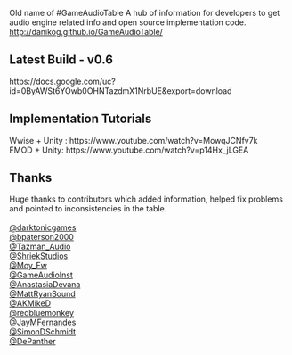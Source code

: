Old name of #GameAudioTable
A hub of information for developers to get audio engine related info and open source implementation code.
<br>
http://danikog.github.io/GameAudioTable/
<h2>Latest Build - v0.6</h2>
https://docs.google.com/uc?id=0ByAWSt6YOwb0OHNTazdmX1NrbUE&export=download
<br>
<h2> Implementation Tutorials</h2>
Wwise + Unity : https://www.youtube.com/watch?v=MowqJCNfv7k
<br>
FMOD + Unity: https://www.youtube.com/watch?v=p14Hx_jLGEA
<br>

<h2>Thanks</h2>
Huge thanks to contributors which added information, helped fix problems and pointed to inconsistencies in the table.
<br>
<br>
<a href="https://twitter.com/darktonicgames" target="_blank"> @darktonicgames </a> 
<br>
<a href="https://twitter.com/bpaterson2000" target="_blank"> @bpaterson2000 </a> 
<br>
<a href="https://twitter.com/Tazman_Audio" target="_blank"> @Tazman_Audio </a> 
<br>
<a href="https://twitter.com/ShriekStudios" target="_blank">@ShriekStudios </a> 
<br>
<a href="https://twitter.com/Moy_Fw" target="_blank"> @Moy_Fw</a>
<br>
<a href="https://twitter.com/GameAudioInst" target="_blank">@GameAudioInst </a>	
<br>
<a href="https://twitter.com/AnastasiaDevana" target="_blank">@AnastasiaDevana </a>	
<br>
<a href="https://twitter.com/MattRyanSound" target="_blank">@MattRyanSound</a>
<br>
<a href="https://twitter.com/AKMikeD" target="_blank">@AKMikeD</a>
<br>
<a href="https://twitter.com/redbluemonkey" target="_blank">@redbluemonkey</a>
<br>
<a href="https://twitter.com/JayMFernandes" target="_blank">@JayMFernandes</a>
<br>
<a href="https://twitter.com/SimonDSchmidt" target="_blank">@SimonDSchmidt</a>
<br>
<a href="https://twitter.com/depanther" target="_blank">@DePanther</a>
